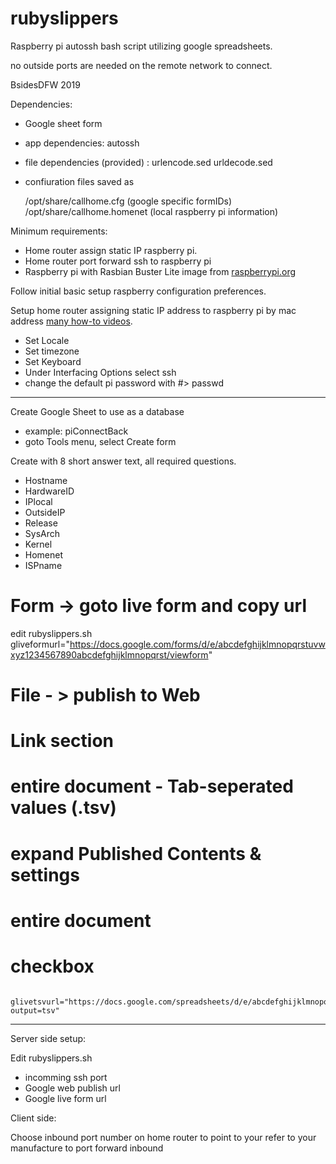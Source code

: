 # rubyslippers
Raspberry pi autossh bash script utilizing google spreadsheets.

no outside ports are needed on the remote network to connect.

BsidesDFW 2019

Dependencies:
* Google sheet form
* app dependencies: autossh
* file dependencies (provided) : urlencode.sed urldecode.sed
* confiuration files saved as

	/opt/share/callhome.cfg				(google specific formIDs)
	/opt/share/callhome.homenet		(local raspberry pi information)

Minimum requirements: 
* Home router assign static IP raspberry pi.
* Home router port forward ssh to raspberry pi
* Raspberry pi with Rasbian Buster Lite image from [raspberrypi.org](https://www.raspberrypi.org/downloads/raspbian/ "raspberrypi.org")

Follow initial basic setup raspberry configuration preferences.

Setup home router assigning static IP address to raspberry pi by mac address [many how-to videos](https://www.google.com/search?q=setup+static+ip+home+router+raspberry+pi&source=lnms&tbm=vid "many how-to videos").

*	Set Locale
*	Set timezone
*	Set Keyboard
*	Under Interfacing Options select ssh
*	change the default pi password with #> passwd
	
----
Create Google Sheet to use as a database

* example: piConnectBack
* goto Tools menu, select Create form

Create with 8 short answer text, all required questions.

* Hostname
* HardwareID
* IPlocal
* OutsideIP
* Release
* SysArch
* Kernel
* Homenet
* ISPname

# Form -> goto live form  and copy url 
edit rubyslippers.sh 
		gliveformurl="https://docs.google.com/forms/d/e/abcdefghijklmnopqrstuvwxyz1234567890abcdefghijklmnopqrst/viewform"
# File - > publish to Web
# Link section
# entire document - Tab-seperated values (.tsv)
# expand Published Contents & settings
# entire document 
# checkbox 
		glivetsvurl="https://docs.google.com/spreadsheets/d/e/abcdefghijklmnopqrstuvwxyz1234567890abcdefghijklmnopqrstuvwxyz1234567890abcdefghijklmn/pub?output=tsv"

----

Server side setup:

Edit rubyslippers.sh
* incomming ssh port
* Google web publish url
* Google live form url

Client side:



Choose inbound port number on home router to point to your 
	refer to your manufacture to port forward inbound
